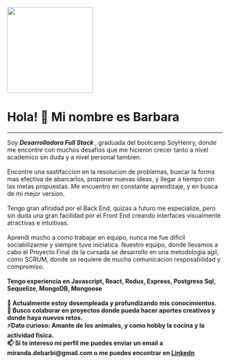 <div id="header" aling="center">
  <img src="https://media.giphy.com/media/v1.Y2lkPTc5MGI3NjExZDNmY2Y5M2IwNjljZDNkYzc3ZjYxMGQ4ZWI3ODkwNGYwNzhiODE0NSZlcD12MV9pbnRlcm5hbF9naWZzX2dpZklkJmN0PWc/13HgwGsXF0aiGY/giphy.gif"
    alt=""
    width="200px"
    aling="center"
  />
  <h1 aling="center">Hola! 👋 Mi nombre es Barbara</h1>
  <hr />
</div>

<div id="body" aling="center">
  <p aling="center">
    Soy <b><em>Desarrolladora Full Stack </b></em>, graduada del bootcamp SoyHenry, donde me
    encontre con muchos desafios que me hicieron crecer tanto a nivel academico
    sin duda y a nivel personal tambien. <br> <br> Encontre una sastifaccion en la
    resolucion de problemas, buscar la forma mas efectiva de abarcarlos,
    proponer nuevas ideas, y llegar a tiempo con las metas propuestas. Me
    encuentro en constante aprendizaje, y en busca de mi mejor version.<br><br> Tengo
    gran afinidad por el Back End, quizas a futuro me especialize, pero sin duda
    una gran facilidad por el Front End creando interfaces visualmente
    atractivas e intuitivas. <br><br> Aprendi mucho a como trabajar en equipo, nunca me
    fue dificil sociabilizarme y siempre tuve iniciatica. Nuestro equipo, donde
    llevamos a cabo el Proyecto Final de la cursada se desarrollo en una
    metodologia agil, como SCRUM, donde se requiere de mucha comunicacion
    resposabilidad y compromiso.<br><br> <b> Tengo experiencia en Javascript, React, Redux,
    Express, Postgress Sql, Sequelize, MongoDB, Mongoose <b><br><br> 🌱 Actualmente estoy
    desempleada y profundizando mis conocimientos.<br> 👯 Busco colaborar en
    proyectos donde pueda hacer aportes creativos y donde haya nuevos retos.<br>
    ⚡Dato curioso: Amante de los animales, y como hobby la cocina y la
    actividad fisica.<br> 📫 Si te intereso mi perfil me puedes enviar un email a
    miranda.debarbi@gmail.com o me puedes encontrar en
    <a href="https://www.linkedin.com/in/barbara-miranda-297a55213/">
      Linkedn
    </a><br>
  </p>
</div>

